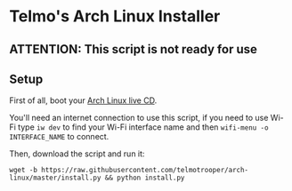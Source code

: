 # Telmo's Arch Linux Installer

## **ATTENTION: This script is not ready for use**

## Setup

First of all, boot your [Arch Linux live CD](https://www.archlinux.org/download/).

You'll need an internet connection to use this script, if you need to use Wi-Fi type `iw dev` to find your Wi-Fi interface name and then `wifi-menu -o INTERFACE_NAME` to connect.

Then, download the script and run it:

```
wget -b https://raw.githubusercontent.com/telmotrooper/arch-linux/master/install.py && python install.py
```
